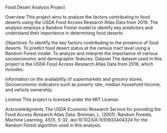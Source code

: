 Food Desert Analysis Project

Overview
This project aims to analyze the factors contributing to food deserts using the USDA Food Access Research Atlas Data from 2019. The analysis employs a Random Forest model to identify key predictors and understand their importance in determining food deserts.

Objectives
To identify the key factors contributing to the presence of food deserts.
To predict food desert status at the census tract level using a Random Forest model.
To analyze and interpret the importance of various socioeconomic and demographic features.
Dataset
The dataset used in this project is the USDA Food Access Research Atlas Data from 2019, which includes:

Information on the availability of supermarkets and grocery stores.
Socioeconomic indicators such as poverty rate, median household income, and vehicle ownership.

License
This project is licensed under the MIT License.

Acknowledgments
The USDA Economic Research Service for providing the Food Access Research Atlas Data.
Breiman, L. (2001). Random Forests. Machine Learning, 45(1), 5-32. doi:10.1023/A:1010933404324 for the Random Forest algorithm used in this analysis.
